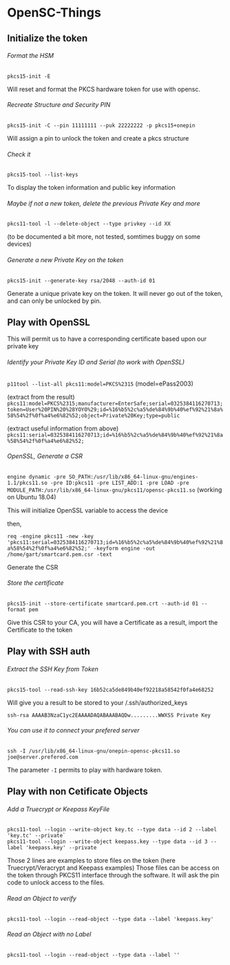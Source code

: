 # OpenSC-Things

## Initialize the token
###### Format the HSM
`pkcs15-init -E`

Will reset and format the PKCS hardware token for use with opensc.

###### Recreate Structure and Security PIN
`pkcs15-init -C --pin 11111111 --puk 22222222 -p pkcs15+onepin`

Will assign a pin to unlock the token and create a pkcs structure

###### Check it
`pkcs15-tool --list-keys`

To display the token information and public key information

###### Maybe if not a new token, delete the previous Private Key and more
`pkcs11-tool -l --delete-object --type privkey --id XX`

(to be documented a bit more, not tested, somtimes buggy on some devices)

###### Generate a new Private Key on the token
`pkcs15-init --generate-key rsa/2048 --auth-id 01`

Generate a unique private key on the token. It will never go out of the token, and can only be unlocked by pin.

## Play with OpenSSL 
This will permit us to have a corresponding certificate based upon our private key

###### Identify your Private Key ID and Serial (to work with OpenSSL)
`p11tool --list-all pkcs11:model=PKCS%2315`
(model=ePass2003)

(extract from the result)
`pkcs11:model=PKCS%2315;manufacturer=EnterSafe;serial=0325384116270713;token=User%20PIN%20%28YOYO%29;id=%16%b5%2c%a5%de%84%9b%40%ef%92%21%8a%58%54%2f%0f%a4%e6%82%52;object=Private%20Key;type=public`

(extract useful information from above)
`pkcs11:serial=0325384116270713;id=%16%b5%2c%a5%de%84%9b%40%ef%92%21%8a%58%54%2f%0f%a4%e6%82%52;`

###### OpenSSL, Generate a CSR
`engine dynamic -pre SO_PATH:/usr/lib/x86_64-linux-gnu/engines-1.1/pkcs11.so -pre ID:pkcs11 -pre LIST_ADD:1 -pre LOAD -pre MODULE_PATH:/usr/lib/x86_64-linux-gnu/pkcs11/opensc-pkcs11.so`
(working on Ubuntu 18.04)

This will initialize OpenSSL variable to access the device

then, 

`req -engine pkcs11 -new -key 'pkcs11:serial=0325384116270713;id=%16%b5%2c%a5%de%84%9b%40%ef%92%21%8a%58%54%2f%0f%a4%e6%82%52;' -keyform engine -out /home/gart/smartcard.pem.csr -text`

Generate the CSR

###### Store the certificate
`pkcs15-init --store-certificate smartcard.pem.crt --auth-id 01 --format pem`

Give this CSR to your CA, you will have a Certificate as a result, import the Certificate to the token

## Play with SSH auth
###### Extract the SSH Key from Token
`pkcs15-tool --read-ssh-key 16b52ca5de849b40ef92218a58542f0fa4e68252`

Will give you a result to be stored to your /.ssh/authorized_keys

`ssh-rsa AAAAB3NzaC1yc2EAAAADAQABAAABAQDw.........WWXSS Private Key`

###### You can use it to connect your prefered server
`ssh -I /usr/lib/x86_64-linux-gnu/onepin-opensc-pkcs11.so joe@server.prefered.com`

The parameter `-I` permits to play with hardware token.


## Play with non Cetificate Objects
###### Add a Truecrypt or Keepass KeyFile
```
pkcs11-tool --login --write-object key.tc --type data --id 2 --label 'key.tc' --private`
pkcs11-tool --login --write-object keepass.key --type data --id 3 --label 'keepass.key' --private
```

Those 2 lines are examples to store files on the token (here Truecrypt/Veracrypt and Keepass examples)
Those files can be access on the token through PKCS11 interface through the software.
It will ask the pin code to unlock access to the files.


###### Read an Object to verify
`pkcs11-tool --login --read-object --type data --label 'keepass.key'`

###### Read an Object with no Label
`pkcs11-tool --login --read-object --type data --label ''`
